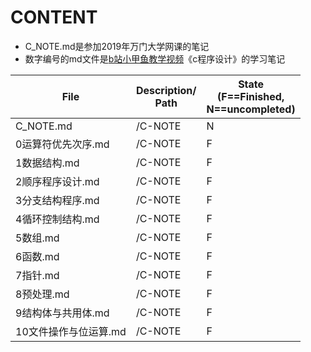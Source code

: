 
# CONTENT

- C_NOTE.md是参加2019年万门大学网课的笔记
- 数字编号的md文件是[b站小甲鱼教学视频](https://www.bilibili.com/video/av2831981)《c程序设计》的学习笔记


File|Description/<br>Path|State<br>(F==Finished,<br>N==uncompleted)
---|---|---
C_NOTE.md|/C-NOTE|N
0运算符优先次序.md|/C-NOTE|F
1数据结构.md|/C-NOTE|F
2顺序程序设计.md|/C-NOTE|F
3分支结构程序.md|/C-NOTE|F
4循环控制结构.md|/C-NOTE|F
5数组.md|/C-NOTE|F
6函数.md|/C-NOTE|F
7指针.md|/C-NOTE|F
8预处理.md|/C-NOTE|F
9结构体与共用体.md|/C-NOTE|F
10文件操作与位运算.md|/C-NOTE|F
